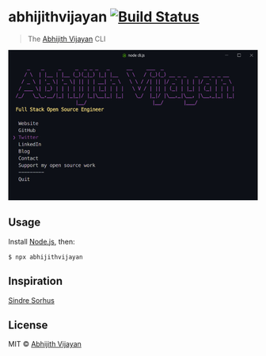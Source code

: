# abhijithvijayan [![Build Status](https://travis-ci.org/abhijithvijayan/abhijithvijayan.svg?branch=master)](https://travis-ci.org/abhijithvijayan/abhijithvijayan)

> The [Abhijith Vijayan](https://abhijithvijayan.in) CLI

<img src="terminal.png" width="752">

## Usage

Install [Node.js](https://nodejs.org/), then:

```
$ npx abhijithvijayan
```

## Inspiration

[Sindre Sorhus](https://github.com/sindresorhus)

## License

MIT © [Abhijith Vijayan](https://abhijithvijayan.in)
